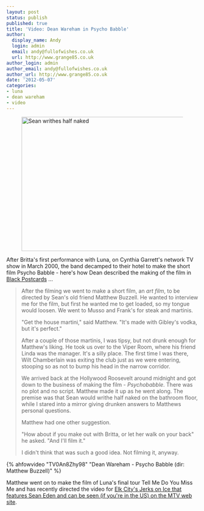 ```yaml
---
layout: post
status: publish
published: true
title: 'Video: Dean Wareham in Psycho Babble'
author:
  display_name: Andy
  login: admin
  email: andy@fullofwishes.co.uk
  url: http://www.grange85.co.uk
author_login: admin
author_email: andy@fullofwishes.co.uk
author_url: http://www.grange85.co.uk
date: '2012-05-07'
categories:
- luna
- dean wareham
- video
---
```

<p><figure class="caption aligncenter" width="550" caption="Sean writhes half naked"><img alt="Sean writhes half naked" src="https://media.fullofwishes.co.uk/05-dean_wareham/pictures/CIRCUIT_9_01_Title_1_Chapter_21_00001.jpg" title="Still from Psycho Babble" width="550" height="352" /><figcaption class="caption-text"></figcaption></figure>
After Britta's first performance with Luna, on Cynthia Garrett's network TV show in March 2000, the band decamped to their hotel to make the short film Psycho Babble - here's how Dean described the making of the film in <a href="http://www.amazon.com/gp/product/0143115480/ref=as_li_ss_tl?ie=UTF8&tag=aheadfullofwi-20&linkCode=as2&camp=1789&creative=390957&creativeASIN=0143115480">Black Postcards</a> ...</p>
<blockquote><p>After the filming we went to make a short film, an <em>art film</em>, to be directed by Sean's old friend Matthew Buzzell. He wanted to interview me for the film, but first he wanted me to get loaded, so my tongue would loosen. We went to Musso and Frank's for steak and martinis.</p>
<p>"Get the house martini," said Matthew. "It's made with Gibley's vodka, but it's perfect."</p>
<p>After a couple of those martinis, I was tipsy, but not drunk enough for Matthew's liking. He took us over to the Viper Room, where his friend Linda was the manager. It's a silly place. The first time I was there, Wilt Chamberlain was exiting the club just as we were entering, stooping so as not to bump his head in the narrow corridor.</p>
<p>We arrived back at the Hollywood Roosevelt around midnight and got down to the business of making the film - <em>Psychobabble</em>. There was no plot and no script. Matthew made it up as he went along. The premise was that Sean would writhe half naked on the bathroom floor, while I stared into a mirror giving drunken answers to Matthews personal questions.</p>
<p>Matthew had one other suggestion.</p>
<p>"How about if you make out with Britta, or let her walk on your back" he asked. "And I'll film it."</p>
<p>I didn't think that was such a good idea. Not filming it, anyway.</p></blockquote>

{% ahfowvideo "TV0An8Zhy98" "Dean Wareham - Psycho Babble (dir: Matthew Buzzell)" %}

<p>Matthew went on to make the film of Luna's final tour Tell Me Do You Miss Me and has recently directed the video for <a href="http://www.mtvhive.com/2012/05/03/elk-city-jerks-on-ice/">Elk City's Jerks on Ice that features Sean Eden and can be seen (if you're in the US) on the MTV web site</a>.</p>

